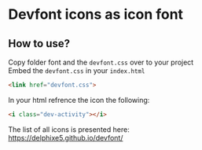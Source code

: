 # Devfont icons as icon font

## How to use?
Copy folder font and the `devfont.css` over to your project<br>
Embed the `devfont.css` in your `index.html`
```html
<link href="devfont.css">
```

In your html refrence the icon the following:
```html
<i class="dev-activity"></i>
```

The list of all icons is presented here:<br>
https://delphixe5.github.io/devfont/
